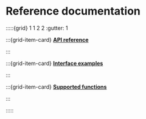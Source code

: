 # Reference documentation

:::::{grid} 1 1 2 2
:gutter: 1

:::{grid-item-card}
**[API reference](../doxygen/html/index)**

:::

:::{grid-item-card}
**[Interface examples](./interface-examples.md)**

:::

:::{grid-item-card}
**[Supported functions](./supported-functions.md)**

:::

:::::
